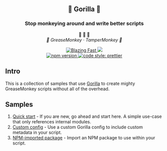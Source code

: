 <h2 align="center">🦍 Gorilla 🦍</h2>
<h3 align="center">Stop monkeying around and write better scripts</h3>

<p align="center">
  <span>
    🙈 🙉 🙊
  </span><br/>
  <em>
    🍌 GreaseMonkey · TamperMonkey 🍌
  </em>
</p>

<p align="center">
  <a href="https://twitter.com/acdlite/status/974390255393505280">
    <img alt="Blazing Fast" src="https://img.shields.io/badge/speed-blazing%20%F0%9F%94%A5-brightgreen.svg?style=flat-square">
    </a>
    <img src="https://img.shields.io/github/repo-size/apsking/gorilla"></a>
  <br/>
  <a href="https://www.npmjs.com/package/prettier">
    <img alt="npm version" src="https://img.shields.io/npm/v/gorilla-build.svg?style=flat-square">
  </a>
  <a href="#badge">
    <img alt="code style: prettier" src="https://img.shields.io/badge/code_style-prettier-ff69b4.svg?style=flat-square">
</a>
</p>

## Intro
This is a collection of samples that use [Gorilla](https://github.com/apsking/gorilla) to create mighty GreaseMonkey scripts without all of the overhead.

## Samples
1. [Quick start](https://github.com/apsking/gorilla-samples/tree/mainline/sample-simple) - If you are new, go ahead and start here. A simple use-case that only references internal modules.
2. [Custom config](https://github.com/apsking/gorilla-samples/tree/mainline/sample-custom-config) - Use a custom Gorilla config to include custom metadata in your script.
3. [NPM-imported package](https://github.com/apsking/gorilla-samples/tree/mainline/sample-npm-package) - Import an NPM package to use within your script.

